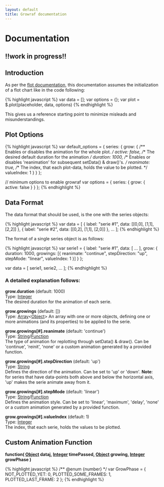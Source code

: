 ```yaml
---
layout: default
title: Growraf documentation
---
```


# Documentation

## !!work in progress!!

## Introduction

As per the [flot documentation](https://github.com/flot/flot/blob/master/API.md#introduction),
this documentation assumes the initialization of a flot chart like in the code following:

{% highlight javascript %}
var data = [];
var options = {};
var plot = $.plot(placeholder, data, options)
{% endhighlight %}

This gives us a reference starting point to minimize misleads and misunderstandings.

## Plot Options

{% highlight javascript %}
var default_options = {
    series: {
        grow: {
            /** Enables or disables the animation for the whole plot. */
            active: false,
            /** The desired default duration for the animation */
            duration: 1000,
            /** Enables or disables 'reanimation' for subsequent setData() & draw()'s. */
            reanimate: true,
            /** The index, that each plot-data, holds the value to be plotted. */
            valueIndex: 1
        }
    }
};

// minimum options to enable growraf
var options = {
    series: {
        grow: {
            active: false
        }
    }
};
{% endhighlight %}

## Data Format

The data format that should be used, is the one with the series objects:

{% highlight javascript %}
var data = [
    { label: "serie #1", data: [[0,0], [1,1], [2,2]] },
    { label: "serie #2", data: [[0,2], [1,1], [2,0]] },
    ...
];
{% endhighlight %}

The format of a single series object is as follows:

{% highlight javascript %}
var serie1 = {
    label: "serie #1",
    data: [ ... ],
    grow: {
        duration: 1000,
        growings: [{
            reanimate: "continue",
            stepDirection: "up",
            stepMode: "linear",
            valueIndex: 1
        }]
    }
};

var data = [ serie1, serie2, ... ];
{% endhighlight %}


### A detailed explanation follows:


**grow.duration** (default: 1000)  
Type: [Integer](http://api.jquery.com/Types/#Integer)  
The desired duration for the animation of each serie.  

**grow.growings** (default: \[\])  
Type: [Array](http://api.jquery.com/Types/#Array.3CType.3E_Notation)<[Object](http://api.jquery.com/Types/#Object)>
An array with one or more objects, defining one or more animations (and its properties) to be applied to the serie.  

**grow.growings\[#\].reanimate** (default: 'continue')  
Type: [String](http://api.jquery.com/Types/#String)/[Function](http://api.jquery.com/Types/#Function)  
The type of animation for replotting through setData() & draw(). Can be 'continue', 'reinit', 'none' or a custom animation generated by a provided function.  

**grow.growings\[#\].stepDirection** (default: 'up')  
Type: [String](http://api.jquery.com/Types/#String)  
Defines the direction of the animation. Can be set to 'up' or 'down'. **Note**: for series that have data-points both above and below the horizontal axis, 'up' makes the serie animate away from it.  

**grow.growings\[#\].stepMode** (default: 'linear')  
Type: [String](http://api.jquery.com/Types/#String)/[Function](http://api.jquery.com/Types/#Function)  
Defines the animation style. Can be set to 'linear', 'maximum', 'delay', 'none' or a custom animation generated by a provided function.  

**grow.growings\[#\].valueIndex** (default: 1)  
Type: [Integer](http://api.jquery.com/Types/#Integer)  
The index, that each serie, holds the values to be plotted.  


## Custom Animation Function

**function(
[Object](http://api.jquery.com/Types/#Object) dataj,
[Integer](http://api.jquery.com/Types/#Integer) timePassed,
[Object](http://api.jquery.com/Types/#Object) growing,
[Integer](http://api.jquery.com/Types/#Integer) growPhase )**  

{% highlight javascript %}
/** @enum {number} */
var GrowPhase = {
    NOT_PLOTTED_YET: 0,
    PLOTTED_SOME_FRAMES: 1,
    PLOTTED_LAST_FRAME: 2
};
{% endhighlight %}
